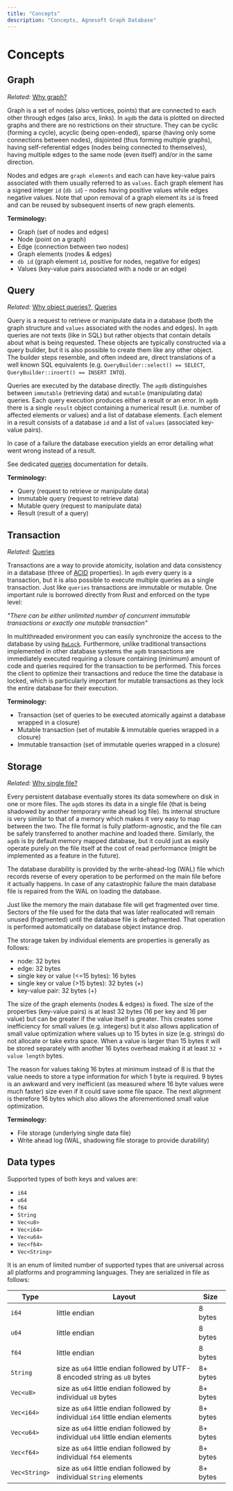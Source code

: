 ```yaml
---
title: "Concepts"
description: "Concepts, Agnesoft Graph Database"
---
```


# Concepts

## Graph

_Related:_ [Why graph?](/blog/why-graph)

Graph is a set of nodes (also vertices, points) that are connected to each other through edges (also arcs, links). In `agdb` the data is plotted on directed graphs and there are no restrictions on their structure. They can be cyclic (forming a cycle), acyclic (being open-ended), sparse (having only some connections between nodes), disjointed (thus forming multiple graphs), having self-referential edges (nodes being connected to themselves), having multiple edges to the same node (even itself) and/or in the same direction.

Nodes and edges are `graph elements` and each can have key-value pairs associated with them usually referred to as `values`. Each graph element has a signed integer `id` (`db id`) - nodes having positive values while edges negative values. Note that upon removal of a graph element its `id` is freed and can be reused by subsequent inserts of new graph elements.

**Terminology:**

-   Graph (set of nodes and edges)
-   Node (point on a graph)
-   Edge (connection between two nodes)
-   Graph elements (nodes & edges)
-   `db id` (graph element `id`, positive for nodes, negative for edges)
-   Values (key-value pairs associated with a node or an edge)

## Query

_Related:_ [Why object queries?](/blog/object-queries), [Queries](/docs/references/queries)

Query is a request to retrieve or manipulate data in a database (both the graph structure and `values` associated with the nodes and edges). In `agdb` queries are not texts (like in SQL) but rather objects that contain details about what is being requested. These objects are typically constructed via a query builder, but it is also possible to create them like any other object. The builder steps resemble, and often indeed are, direct translations of a well known SQL equivalents (e.g. `QueryBuilder::select() == SELECT`, `QueryBuilder::insert() == INSERT INTO`).

Queries are executed by the database directly. The `agdb` distinguishes between `immutable` (retrieving data) and `mutable` (manipulating data) queries. Each query execution produces either a result or an error. In `agdb` there is a single `result` object containing a numerical result (i.e. number of affected elements or values) and a list of database elements. Each element in a result consists of a database `id` and a list of `values` (associated key-value pairs).

In case of a failure the database execution yields an error detailing what went wrong instead of a result.

See dedicated [queries](/docs/references/queries) documentation for details.

**Terminology:**

-   Query (request to retrieve or manipulate data)
-   Immutable query (request to retrieve data)
-   Mutable query (request to manipulate data)
-   Result (result of a query)

## Transaction

_Related_: [Queries](/docs/references/queries)

Transactions are a way to provide atomicity, isolation and data consistency in a database (three of [ACID](https://en.wikipedia.org/wiki/ACID) properties). In `agdb` every query is a transaction, but it is also possible to execute multiple queries as a single transaction. Just like `queries` transactions are immutable or mutable. One important rule is borrowed directly from Rust and enforced on the type level:

_"There can be either unlimited number of concurrent immutable transactions or exactly one mutable transaction"_

In multithreaded environment you can easily synchronize the access to the database by using [`RwLock`](https://doc.rust-lang.org/std/sync/struct.RwLock.html). Furthermore, unlike traditional transactions implemented in other database systems the `agdb` transactions are immediately executed requiring a closure containing (minimum) amount of code and queries required for the transaction to be performed. This forces the client to optimize their transactions and reduce the time the database is locked, which is particularly important for mutable transactions as they lock the entire database for their execution.

**Terminology:**

-   Transaction (set of queries to be executed atomically against a database wrapped in a closure)
-   Mutable transaction (set of mutable & immutable queries wrapped in a closure)
-   Immutable transaction (set of immutable queries wrapped in a closure)

## Storage

_Related_: [Why single file?](/blog/single-file)

Every persistent database eventually stores its data somewhere on disk in one or more files. The `agdb` stores its data in a single file (that is being shadowed by another temporary write ahead log file). Its internal structure is very similar to that of a memory which makes it very easy to map between the two. The file format is fully platform-agnostic, and the file can be safely transferred to another machine and loaded there. Similarly, the `agdb` is by default memory mapped database, but it could just as easily operate purely on the file itself at the cost of read performance (might be implemented as a feature in the future).

The database durability is provided by the write-ahead-log (WAL) file which records reverse of every operation to be performed on the main file before it actually happens. In case of any catastrophic failure the main database file is repaired from the WAL on loading the database.

Just like the memory the main database file will get fragmented over time. Sectors of the file used for the data that was later reallocated will remain unused (fragmented) until the database file is defragmented. That operation is performed automatically on database object instance drop.

The storage taken by individual elements are properties is generally as follows:

-   node: 32 bytes
-   edge: 32 bytes
-   single key or value (<=15 bytes): 16 bytes
-   single key or value (>15 bytes): 32 bytes (+)
-   key-value pair: 32 bytes (+)

The size of the graph elements (nodes & edges) is fixed. The size of the properties (key-value pairs) is at least 32 bytes (16 per key and 16 per value) but can be greater if the value itself is greater. This creates some inefficiency for small values (e.g. integers) but it also allows application of small value optimization where values up to 15 bytes in size (e.g. strings) do not allocate or take extra space. When a value is larger than 15 bytes it will be stored separately with another 16 bytes overhead making it at least `32 + value length` bytes.

The reason for values taking 16 bytes at minimum instead of 8 is that the value needs to store a type information for which 1 byte is required. 9 bytes is an awkward and very inefficient (as measured where 16 byte values were much faster) size even if it could save some file space. The next alignment is therefore 16 bytes which also allows the aforementioned small value optimization.

**Terminology:**

-   File storage (underlying single data file)
-   Write ahead log (WAL, shadowing file storage to provide durability)

## Data types

Supported types of both keys and values are:

-   `i64`
-   `u64`
-   `f64`
-   `String`
-   `Vec<u8>`
-   `Vec<i64>`
-   `Vec<u64>`
-   `Vec<f64>`
-   `Vec<String>`

It is an enum of limited number of supported types that are universal across all platforms and programming languages. They are serialized in file as follows:

| Type          | Layout                                                                          | Size     |
| ------------- | ------------------------------------------------------------------------------- | -------- |
| `i64`         | little endian                                                                   | 8 bytes  |
| `u64`         | little endian                                                                   | 8 bytes  |
| `f64`         | little endian                                                                   | 8 bytes  |
| `String`      | size as `u64` little endian followed by UTF-8 encoded string as `u8` bytes      | 8+ bytes |
| `Vec<u8>`     | size as `u64` little endian followed by individual `u8` bytes                   | 8+ bytes |
| `Vec<i64>`    | size as `u64` little endian followed by individual `i64` little endian elements | 8+ bytes |
| `Vec<u64>`    | size as `u64` little endian followed by individual `u64` little endian elements | 8+ bytes |
| `Vec<f64>`    | size as `u64` little endian followed by individual `f64` elements               | 8+ bytes |
| `Vec<String>` | size as `u64` little endian followed by individual `String` elements            | 8+ bytes |
